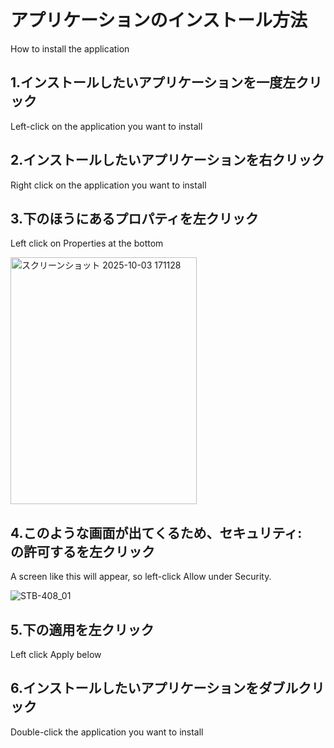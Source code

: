 # アプリケーションのインストール方法
How to install the application
## 1.インストールしたいアプリケーションを一度左クリック
Left-click on the application you want to install
## 2.インストールしたいアプリケーションを右クリック
Right click on the application you want to install
## 3.下のほうにあるプロパティを左クリック
Left click on Properties at the bottom

<img width="298" height="395" alt="スクリーンショット 2025-10-03 171128" src="https://github.com/user-attachments/assets/4493304e-2d51-493a-88b3-4f386c843ece" />

## 4.このような画面が出てくるため、セキュリティ:　の許可するを左クリック
A screen like this will appear, so left-click Allow under Security.

![STB-408_01](https://github.com/user-attachments/assets/30f54dc0-a373-4447-b6a0-33c4e6b0f09d)
## 5.下の適用を左クリック
Left click Apply below
## 6.インストールしたいアプリケーションをダブルクリック
Double-click the application you want to install

